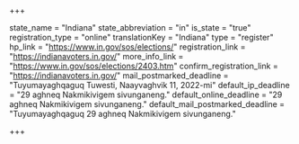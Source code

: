 +++

state_name = "Indiana"
state_abbreviation = "in"
is_state = "true"
registration_type = "online"
translationKey = "Indiana"
type = "register"
hp_link = "https://www.in.gov/sos/elections/"
registration_link = "https://indianavoters.in.gov/"
more_info_link = "https://www.in.gov/sos/elections/2403.htm"
confirm_registration_link = "https://indianavoters.in.gov/"
mail_postmarked_deadline = "Tuyumayaghqaguq Tuwesti, Naayvaghvik 11, 2022-mi"
default_ip_deadline = "29 aghneq Nakmikivigem sivunganeng."
default_online_deadline = "29 aghneq Nakmikivigem sivunganeng."
default_mail_postmarked_deadline = "Tuyumayaghqaguq 29 aghneq Nakmikivigem sivunganeng."

+++